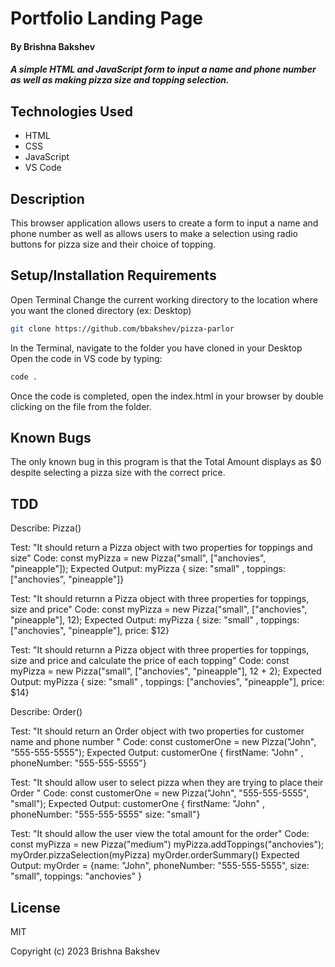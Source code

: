 # Portfolio Landing Page

#### By **Brishna Bakshev**

##### A simple HTML and JavaScript form to input a name and phone number as well as making pizza size and topping selection. 

## Technologies Used

* HTML
* CSS
* JavaScript
* VS Code

## Description

This browser application allows users to create a form to input a name and phone number as well as allows users to make a selection using radio buttons for pizza size and their choice of topping.

## Setup/Installation Requirements
Open Terminal
Change the current working directory to the location where you want the cloned directory (ex: Desktop)
```sh
git clone https://github.com/bbakshev/pizza-parlor
```
In the Terminal, navigate to the folder you have cloned in your Desktop
Open the code in VS code by typing: 
```sh
code .
```
Once the code is completed, open the index.html in your browser by double clicking on the file from the folder.

## Known Bugs

The only known bug in this program is that the Total Amount displays as $0 despite selecting a pizza size with the correct price.

## TDD

Describe: Pizza()

Test: "It should return a Pizza object with two properties for toppings and size"
Code: const myPizza = new Pizza("small", ["anchovies", "pineapple"]);
Expected Output: myPizza { size: "small" , toppings: ["anchovies", "pineapple"]}

Test: "It should returnn a Pizza object with three  properties for toppings, size and price"
Code: const myPizza = new Pizza("small", ["anchovies", "pineapple"], 12);
Expected Output: myPizza { size: "small" , toppings: ["anchovies", "pineapple"], price: $12}

Test: "It should returnn a Pizza object with three  properties for toppings, size and price and calculate the price of each topping"
Code: const myPizza = new Pizza("small", ["anchovies", "pineapple"], 12 + 2);
Expected Output: myPizza { size: "small" , toppings: ["anchovies", "pineapple"], price: $14}

Describe: Order()

Test: "It should return an Order object with two properties for customer name and phone number "
Code: const customerOne = new Pizza("John", "555-555-5555");
Expected Output: customerOne { firstName: "John" , phoneNumber: "555-555-5555"}

Test: "It should allow user to select pizza when they are trying to place their Order "
Code: const customerOne = new Pizza("John", "555-555-5555", "small");
Expected Output: customerOne { firstName: "John" , phoneNumber: "555-555-5555" size: "small"}

Test: "It should allow the user view the total amount for the order"
Code: const myPizza = new Pizza("medium")
myPizza.addToppings("anchovies");
myOrder.pizzaSelection(myPizza)
myOrder.orderSummary()
Expected Output: myOrder = {name: "John", phoneNumber: "555-555-5555", size: "small", toppings: "anchovies" }

## License

MIT

Copyright (c) 2023 Brishna Bakshev